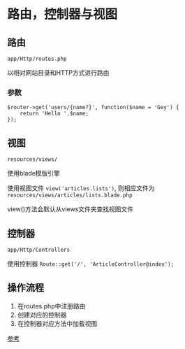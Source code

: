 # 路由，控制器与视图

## 路由

`app/Http/routes.php`

以相对网站目录和HTTP方式进行路由

### 参数

```
$router->get('users/{name?}', function($name = 'Gey') {
    return 'Hello '.$name;
});
```

## 视图

`resources/views/`

使用blade模版引擎

使用视图文件 `view('articles.lists')`, 则相应文件为 `resources/views/articles/lists.blade.php`

view()方法会默认从views文件夹查找视图文件

## 控制器

`app/Http/Controllers`

使用控制器 `Route::get('/', 'ArticleController@index');`

## 操作流程

1. 在routes.php中注册路由
2. 创建对应的控制器
3. 在控制器对应方法中加载视图


[参考](https://phphub.org/topics/1302)